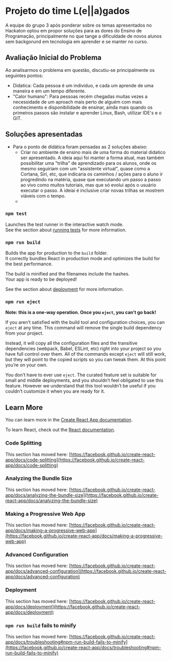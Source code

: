 # Projeto do time L(e||a)gados

A equipe do grupo 3 após ponderar sobre os temas apresentados no Hackaton optou em propor soluções para as dores do Ensino de Programação, principalmente no que tange a dificuldade de novos alunos sem backgorund em tecnologia em aprender e se manter no curso.

## Avaliação Inicial do Problema

Ao analisarmos o problema em questão, discutiu-se principalmente os seguintes pontos:
+ Didatica: Cada pessoa é um individuo, e cada um aprende de uma maneira e em um tempo diferente.
+ "Calor humano": Para pessoas recém chegadas muitas vezes a necessidade de um aproach mais perto de alguém com mais conhecimento e disponibilidade de ensinar, ainda mais quando os primeiros passos são instalar e aprender Linux, Bash, utilizar IDE's e o GIT.

## Soluções apresentadas

+ Para o ponto de didática foram pensadas as 2 soluções abaixo:
  - Criar no ambiente de ensino mais de uma forma do material didatico ser apresentado. A ideia aqui foi manter a forma atual, mas também possibilitar uma "trilha" de aprendizado para os alunos, onde os mesmo seguiriam com um "assistente virtual", quase como a Cortana, Siri, etc, que indicaria os caminhos / ações para o aluno ir progredindo na matéria, quase que executando um passo a passo ao vivo como muitos tutoriais, mas que só evolui após o usuário executar o passo. A ideiai é inclusive criar novas trilhas se mostrem viáveis com o tempo.
  - 

### `npm test`

Launches the test runner in the interactive watch mode.\
See the section about [running tests](https://facebook.github.io/create-react-app/docs/running-tests) for more information.

### `npm run build`

Builds the app for production to the `build` folder.\
It correctly bundles React in production mode and optimizes the build for the best performance.

The build is minified and the filenames include the hashes.\
Your app is ready to be deployed!

See the section about [deployment](https://facebook.github.io/create-react-app/docs/deployment) for more information.

### `npm run eject`

**Note: this is a one-way operation. Once you `eject`, you can’t go back!**

If you aren’t satisfied with the build tool and configuration choices, you can `eject` at any time. This command will remove the single build dependency from your project.

Instead, it will copy all the configuration files and the transitive dependencies (webpack, Babel, ESLint, etc) right into your project so you have full control over them. All of the commands except `eject` will still work, but they will point to the copied scripts so you can tweak them. At this point you’re on your own.

You don’t have to ever use `eject`. The curated feature set is suitable for small and middle deployments, and you shouldn’t feel obligated to use this feature. However we understand that this tool wouldn’t be useful if you couldn’t customize it when you are ready for it.

## Learn More

You can learn more in the [Create React App documentation](https://facebook.github.io/create-react-app/docs/getting-started).

To learn React, check out the [React documentation](https://reactjs.org/).

### Code Splitting

This section has moved here: [https://facebook.github.io/create-react-app/docs/code-splitting](https://facebook.github.io/create-react-app/docs/code-splitting)

### Analyzing the Bundle Size

This section has moved here: [https://facebook.github.io/create-react-app/docs/analyzing-the-bundle-size](https://facebook.github.io/create-react-app/docs/analyzing-the-bundle-size)

### Making a Progressive Web App

This section has moved here: [https://facebook.github.io/create-react-app/docs/making-a-progressive-web-app](https://facebook.github.io/create-react-app/docs/making-a-progressive-web-app)

### Advanced Configuration

This section has moved here: [https://facebook.github.io/create-react-app/docs/advanced-configuration](https://facebook.github.io/create-react-app/docs/advanced-configuration)

### Deployment

This section has moved here: [https://facebook.github.io/create-react-app/docs/deployment](https://facebook.github.io/create-react-app/docs/deployment)

### `npm run build` fails to minify

This section has moved here: [https://facebook.github.io/create-react-app/docs/troubleshooting#npm-run-build-fails-to-minify](https://facebook.github.io/create-react-app/docs/troubleshooting#npm-run-build-fails-to-minify)
